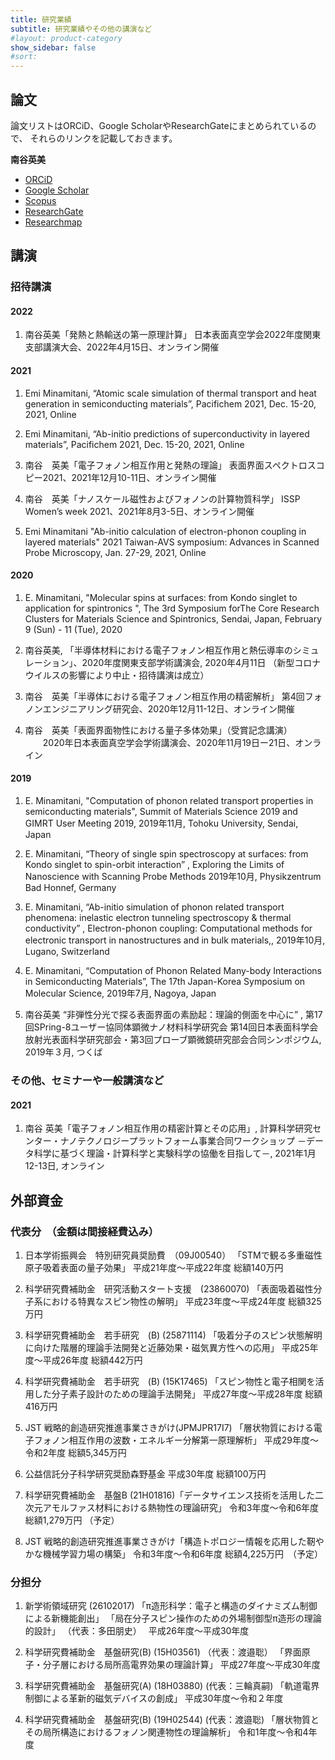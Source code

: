 ```yaml
---
title: 研究業績
subtitle: 研究業績やその他の講演など
#layout: product-category
show_sidebar: false
#sort: 
---
```

## 論文
論文リストはORCiD、Google ScholarやResearchGateにまとめられているので、
それらのリンクを記載しておきます。

**南谷英美**
- [ORCiD](https://orcid.org/0000-0002-8003-6526)
- [Google Scholar](https://scholar.google.com/citations?user=_kB8K0IAAAAJ&hl)
- [Scopus](https://www.scopus.com/authid/detail.uri?authorId=16028975800)
- [ResearchGate](https://www.researchgate.net/profile/Emi-Minamitani-2)
- [Researchmap](https://researchmap.jp/eminamitani)

## 講演
### 招待講演

#### 2022
1. 南谷英美「発熱と熱輸送の第一原理計算」
日本表面真空学会2022年度関東支部講演大会、2022年4月15日、オンライン開催

#### 2021
1. Emi Minamitani, “Atomic scale simulation of thermal transport and heat generation in semiconducting materials”, Pacifichem 2021, Dec. 15-20, 2021, Online

1. Emi Minamitani, “Ab-initio predictions of superconductivity in layered materials”, Pacifichem 2021, Dec. 15-20, 2021, Online

1. 南谷　英美「電子フォノン相互作用と発熱の理論」
表面界面スペクトロスコピー2021、2021年12月10-11日、オンライン開催


1. 南谷　英美「ナノスケール磁性およびフォノンの計算物質科学」
ISSP Women’s week 2021、2021年8月3-5日、オンライン開催

1. Emi Minamitani "Ab-initio calculation of electron-phonon coupling in layered materials"
   2021 Taiwan-AVS symposium: Advances in Scanned Probe Microscopy, Jan. 27-29, 2021, Online

#### 2020
1. E. Minamitani, "Molecular spins at surfaces: from Kondo singlet to application for spintronics ", The 3rd Symposium forThe Core Research Clusters for Materials Science and Spintronics, Sendai, Japan, February 9 (Sun) - 11 (Tue), 2020

1. 南谷英美, 「半導体材料における電子フォノン相互作用と熱伝導率のシミュレーション」、2020年度関東支部学術講演会, 2020年4月11日
（新型コロナウイルスの影響により中止・招待講演は成立）

1. 南谷　英美「半導体における電子フォノン相互作用の精密解析」
   第4回フォノンエンジニアリング研究会、2020年12月11-12日、オンライン開催

1. 南谷　英美「表面界面物性における量子多体効果」（受賞記念講演）
　　2020年日本表面真空学会学術講演会、2020年11月19日ー21日、オンライン


#### 2019
1. E. Minamitani,
"Computation of phonon related transport properties
in semiconducting materials",
Summit of Materials Science 2019 and
GIMRT User Meeting 2019, 2019年11月, Tohoku University, Sendai, Japan

1. E. Minamitani, 
“Theory of single spin spectroscopy at surfaces: 
from Kondo singlet to spin-orbit interaction” , 
Exploring the Limits of Nanoscience with Scanning Probe Methods
2019年10月, Physikzentrum Bad Honnef, Germany

1. E. Minamitani, 
“Ab-initio simulation of phonon related transport phenomena: inelastic electron tunneling spectroscopy & thermal conductivity” , 
Electron-phonon coupling: Computational methods for electronic transport in nanostructures and in bulk materials,, 
2019年10月, Lugano, Switzerland

1. E. Minamitani, 
“Computation of Phonon Related Many-body Interactions in Semiconducting Materials”, 
The 17th Japan-Korea Symposium on Molecular Science, 
2019年7月, Nagoya, Japan

1. 南谷英美 “非弾性分光で探る表面界面の素励起：理論的側面を中心に” , 
第17回SPring-8ユーザー協同体顕微ナノ材料科学研究会 
第14回日本表面科学会放射光表面科学研究部会・第3回プローブ顕微鏡研究部会合同シンポジウム, 
2019年３月, つくば



### その他、セミナーや一般講演など

#### 2021
1. 南谷 英美「電子フォノン相互作用の精密計算とその応用」, 計算科学研究センター・ナノテクノロジープラットフォーム事業合同ワークショップ
－データ科学に基づく理論・計算科学と実験科学の協働を目指して－, 2021年1月12-13日, オンライン


## 外部資金

### 代表分　（金額は間接経費込み）
1.	日本学術振興会　特別研究員奨励費　（09J00540）
「STMで観る多重磁性原子吸着表面の量子効果」
平成21年度〜平成22年度
総額140万円

2.	科学研究費補助金　研究活動スタート支援　(23860070) 
「表面吸着磁性分子系における特異なスピン物性の解明」
平成23年度〜平成24年度
総額325万円

3.	科学研究費補助金　若手研究　(B) (25871114) 
「吸着分子のスピン状態解明に向けた階層的理論手法開発と近藤効果・磁気異方性への応用」
平成25年度〜平成26年度
総額442万円

4.	科学研究費補助金　若手研究　(B) (15K17465)
「スピン物性と電子相関を活用した分子素子設計のための理論手法開発」
平成27年度〜平成28年度
総額416万円

5.	JST 戦略的創造研究推進事業さきがけ(JPMJPR17I7)
「層状物質における電子フォノン相互作用の波数・エネルギー分解第一原理解析」
平成29年度〜令和2年度
総額5,345万円

6.	公益信託分子科学研究奨励森野基金
平成30年度
総額100万円

7.	科学研究費補助金　基盤B (21H01816)「データサイエンス技術を活用した二次元アモルファス材料における熱物性の理論研究」
令和3年度〜令和6年度
総額1,279万円 （予定）

8.	JST 戦略的創造研究推進事業さきがけ「構造トポロジー情報を応用した靭やかな機械学習力場の構築」
令和3年度〜令和6年度
総額4,225万円　（予定）

### 分担分
1. 新学術領域研究 (26102017)
「π造形科学：電子と構造のダイナミズム制御による新機能創出」
「局在分子スピン操作のための外場制御型π造形の理論的設計」
（代表：多田朋史）　
平成26年度〜平成30年度

2. 科学研究費補助金　基盤研究(B) (15H03561) （代表：渡邉聡）
「界面原子・分子層における局所高電界効果の理論計算」
平成27年度～平成30年度　

3. 科学研究費補助金　基盤研究(A) (18H03880) (代表：三輪真嗣)
「軌道電界制御による革新的磁気デバイスの創成」
平成30年度～令和２年度　

4. 科学研究費補助金　基盤研究(B) (19H02544) (代表：渡邉聡)
「層状物質とその局所構造におけるフォノン関連物性の理論解析」
令和1年度～令和4年度　
